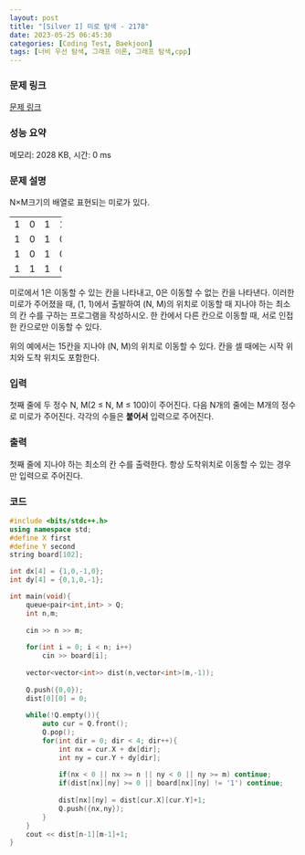 ```yaml
---
layout: post
title: "[Silver I] 미로 탐색 - 2178"
date: 2023-05-25 06:45:30
categories: [Coding Test, Baekjoon]
tags: [너비 우선 탐색, 그래프 이론, 그래프 탐색,cpp]
---
```


### 문제 링크

[문제 링크](https://www.acmicpc.net/problem/2178)

### 성능 요약

메모리: 2028 KB, 시간: 0 ms

### 문제 설명

<p>N×M크기의 배열로 표현되는 미로가 있다.</p>

<table class="table table-bordered" style="width:18%">
	<tbody>
		<tr>
			<td style="width:3%">1</td>
			<td style="width:3%">0</td>
			<td style="width:3%">1</td>
			<td style="width:3%">1</td>
			<td style="width:3%">1</td>
			<td style="width:3%">1</td>
		</tr>
		<tr>
			<td>1</td>
			<td>0</td>
			<td>1</td>
			<td>0</td>
			<td>1</td>
			<td>0</td>
		</tr>
		<tr>
			<td>1</td>
			<td>0</td>
			<td>1</td>
			<td>0</td>
			<td>1</td>
			<td>1</td>
		</tr>
		<tr>
			<td>1</td>
			<td>1</td>
			<td>1</td>
			<td>0</td>
			<td>1</td>
			<td>1</td>
		</tr>
	</tbody>
</table>

<p>미로에서 1은 이동할 수 있는 칸을 나타내고, 0은 이동할 수 없는 칸을 나타낸다. 이러한 미로가 주어졌을 때, (1, 1)에서 출발하여 (N, M)의 위치로 이동할 때 지나야 하는 최소의 칸 수를 구하는 프로그램을 작성하시오. 한 칸에서 다른 칸으로 이동할 때, 서로 인접한 칸으로만 이동할 수 있다.</p>

<p>위의 예에서는 15칸을 지나야 (N, M)의 위치로 이동할 수 있다. 칸을 셀 때에는 시작 위치와 도착 위치도 포함한다.</p>

### 입력

 <p>첫째 줄에 두 정수 N, M(2 ≤ N, M ≤ 100)이 주어진다. 다음 N개의 줄에는 M개의 정수로 미로가 주어진다. 각각의 수들은 <strong>붙어서</strong> 입력으로 주어진다.</p>

### 출력

 <p>첫째 줄에 지나야 하는 최소의 칸 수를 출력한다. 항상 도착위치로 이동할 수 있는 경우만 입력으로 주어진다.</p>

### 코드

```cpp
#include <bits/stdc++.h>
using namespace std;
#define X first
#define Y second
string board[102];

int dx[4] = {1,0,-1,0};
int dy[4] = {0,1,0,-1};

int main(void){
    queue<pair<int,int> > Q;
    int n,m;
    
    cin >> n >> m;
    
    for(int i = 0; i < n; i++)
        cin >> board[i]; 
    
    vector<vector<int>> dist(n,vector<int>(m,-1));
    
    Q.push({0,0});  
    dist[0][0] = 0;  
    
    while(!Q.empty()){   
        auto cur = Q.front();
        Q.pop();  
        for(int dir = 0; dir < 4; dir++){
            int nx = cur.X + dx[dir];
            int ny = cur.Y + dy[dir];
            
            if(nx < 0 || nx >= n || ny < 0 || ny >= m) continue;
            if(dist[nx][ny] >= 0 || board[nx][ny] != '1') continue;
    
            dist[nx][ny] = dist[cur.X][cur.Y]+1;
            Q.push({nx,ny});
        }
    }
    cout << dist[n-1][m-1]+1; 
}
```
